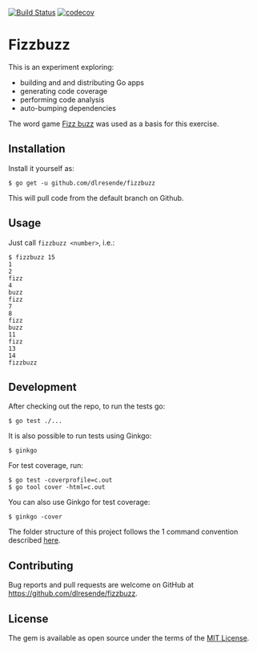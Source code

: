 [![Build Status](https://travis-ci.com/dlresende/fizzbuzz.svg?branch=main)](https://travis-ci.com/dlresende/fizzbuzz)
[![codecov](https://codecov.io/gh/dlresende/fizzbuzz/branch/main/graph/badge.svg)](https://codecov.io/gh/dlresende/fizzbuzz)

# Fizzbuzz

This is an experiment exploring:
- building and and distributing Go apps
- generating code coverage
- performing code analysis
- auto-bumping dependencies

The word game [Fizz buzz](https://en.wikipedia.org/wiki/Fizz_buzz) was used as a basis for this exercise.

## Installation

Install it yourself as:

```
$ go get -u github.com/dlresende/fizzbuzz
```

This will pull code from the default branch on Github.

## Usage

Just call `fizzbuzz <number>`, i.e.:

```shell
$ fizzbuzz 15
1
2
fizz
4
buzz
fizz
7
8
fizz
buzz
11
fizz
13
14
fizzbuzz
```

## Development

After checking out the repo, to run the tests go:

```
$ go test ./... 
```

It is also possible to run tests using Ginkgo:

```
$ ginkgo
```

For test coverage, run:

```
$ go test -coverprofile=c.out
$ go tool cover -html=c.out
```

You can also use Ginkgo for test coverage:

```
$ ginkgo -cover
```

The folder structure of this project follows the 1 command convention described [here](https://flaviocopes.com/go-filesystem-structure/).

## Contributing

Bug reports and pull requests are welcome on GitHub at https://github.com/dlresende/fizzbuzz.


## License

The gem is available as open source under the terms of the [MIT License](https://opensource.org/licenses/MIT).


